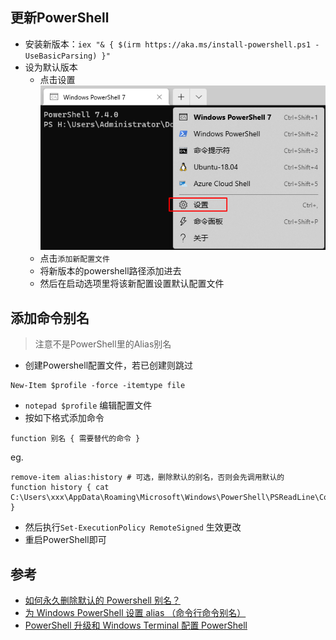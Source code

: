 ## 更新PowerShell
- 安装新版本：`iex "& { $(irm https://aka.ms/install-powershell.ps1 -UseBasicParsing) }"`
- 设为默认版本
  - 点击设置  
  ![img](images/powershell_setting.png)
  - 点击`添加新配置文件`
  - 将新版本的powershell路径添加进去
  - 然后在启动选项里将该新配置设置默认配置文件
## 添加命令别名
> 注意不是PowerShell里的Alias别名
- 创建Powershell配置文件，若已创建则跳过
```
New-Item $profile -force -itemtype file
```
- `notepad $profile` 编辑配置文件
- 按如下格式添加命令
```
function 别名 { 需要替代的命令 }
```
eg.
```
remove-item alias:history # 可选，删除默认的别名，否则会先调用默认的
function history { cat C:\Users\xxx\AppData\Roaming\Microsoft\Windows\PowerShell\PSReadLine\ConsoleHost_history.txt }
```
- 然后执行`Set-ExecutionPolicy RemoteSigned` 生效更改
- 重启PowerShell即可

## 参考
- [如何永久删除默认的 Powershell 别名？](https://superuser.com/questions/883914/how-do-i-permanently-remove-a-default-powershell-alias)
- [为 Windows PowerShell 设置 alias （命令行命令别名）](https://blog.csdn.net/lei_qi/article/details/106592404)
- [PowerShell 升级和 Windows Terminal 配置 PowerShell](https://zhuanlan.zhihu.com/p/401439255)
